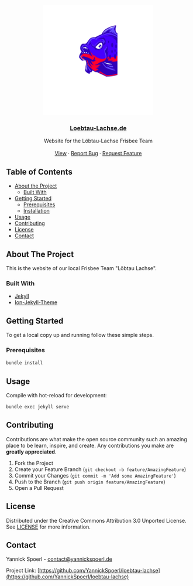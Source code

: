 <br />
<p align="center">
  <a href="https://github.com/YannickSpoerl/loebtau-lachse">
    <img src="https://github.com/YannickSpoerl/loebtau-lachse/blob/main/images/mstile-150x150.png" alt="Logo" width="300" height="300">
  </a>

  <h3 align="center"><a href="https://loebtau-lachse.de/">Loebtau-Lachse.de</a></h3>
  
  <p align="center">
    Website for the Löbtau-Lachse Frisbee Team
    <br />
    <br />
    <a href="https://loebtau-lachse.de">View</a>
    ·
    <a href="https://github.com/YannickSpoerl/loebtau-lachse/issues">Report Bug</a>
    ·
    <a href="https://github.com/YannickSpoerl/loebtau-lachse/issues">Request Feature</a>
  </p>
</p>



<!-- TABLE OF CONTENTS -->
## Table of Contents

* [About the Project](#about-the-project)
  * [Built With](#built-with)
* [Getting Started](#getting-started)
  * [Prerequisites](#prerequisites)
  * [Installation](#installation)
* [Usage](#usage)
* [Contributing](#contributing)
* [License](#license)
* [Contact](#contact)



<!-- ABOUT THE PROJECT -->
## About The Project

This is the website of our local Frisbee Team "Löbtau Lachse".


### Built With

* [Jekyll](https://jekyllrb.com/)
* [Ion-Jekyll-Theme](https://github.com/old-jekyll-templates/Ion-Jekyll-Theme)


<!-- GETTING STARTED -->
## Getting Started

To get a local copy up and running follow these simple steps.

### Prerequisites

```sh
bundle install
```

<!-- USAGE EXAMPLES -->
## Usage

Compile with hot-reload for development:
```sh
bundle exec jekyll serve
```

<!-- CONTRIBUTING -->
## Contributing

Contributions are what make the open source community such an amazing place to be learn, inspire, and create. Any contributions you make are **greatly appreciated**.

1. Fork the Project
2. Create your Feature Branch (`git checkout -b feature/AmazingFeature`)
3. Commit your Changes (`git commit -m 'Add some AmazingFeature'`)
4. Push to the Branch (`git push origin feature/AmazingFeature`)
5. Open a Pull Request



<!-- LICENSE -->
## License

Distributed under the Creative Commons Attribution 3.0 Unported License. See [LICENSE](https://github.com/YannickSpoerl/loebtau-lachse/blob/main/LICENSE) for more information.



<!-- CONTACT -->
## Contact

Yannick Spoerl - [contact@yannickspoerl.de](mailto:contact@yannickspoerl.de)

Project Link: [https://github.com/YannickSpoerl/loebtau-lachse](https://github.com/YannickSpoerl/loebtau-lachse)
